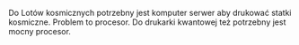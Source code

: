 Do Lotów kosmicznych potrzebny jest komputer serwer aby drukować statki kosmiczne. Problem to procesor. Do drukarki kwantowej też potrzebny jest mocny procesor. 
